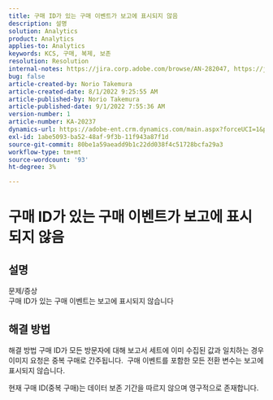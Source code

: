 ```yaml
---
title: 구매 ID가 있는 구매 이벤트가 보고에 표시되지 않음
description: 설명
solution: Analytics
product: Analytics
applies-to: Analytics
keywords: KCS, 구매, 복제, 보존
resolution: Resolution
internal-notes: https://jira.corp.adobe.com/browse/AN-282047, https://jira.corp.adobe.com/browse/AN-287475
bug: false
article-created-by: Norio Takemura
article-created-date: 8/1/2022 9:25:55 AM
article-published-by: Norio Takemura
article-published-date: 9/1/2022 7:55:36 AM
version-number: 1
article-number: KA-20237
dynamics-url: https://adobe-ent.crm.dynamics.com/main.aspx?forceUCI=1&pagetype=entityrecord&etn=knowledgearticle&id=f8636eed-7b11-ed11-b83d-0022480862c6
exl-id: 1abe5093-ba52-48af-9f3b-11f943a87f1d
source-git-commit: 80be1a59aeadd9b1c22dd038f4c51728bcfa29a3
workflow-type: tm+mt
source-wordcount: '93'
ht-degree: 3%

---
```


# 구매 ID가 있는 구매 이벤트가 보고에 표시되지 않음

## 설명

문제/증상
<br>구매 ID가 있는 구매 이벤트는 보고에 표시되지 않습니다


## 해결 방법


해결 방법 구매 ID가 모든 방문자에 대해 보고서 세트에 이미 수집된 값과 일치하는 경우 이미지 요청은 중복 구매로 간주됩니다.  구매 이벤트를 포함한 모든 전환 변수는 보고에 표시되지 않습니다.

현재 구매 ID(중복 구매)는 데이터 보존 기간을 따르지 않으며 영구적으로 존재합니다.
